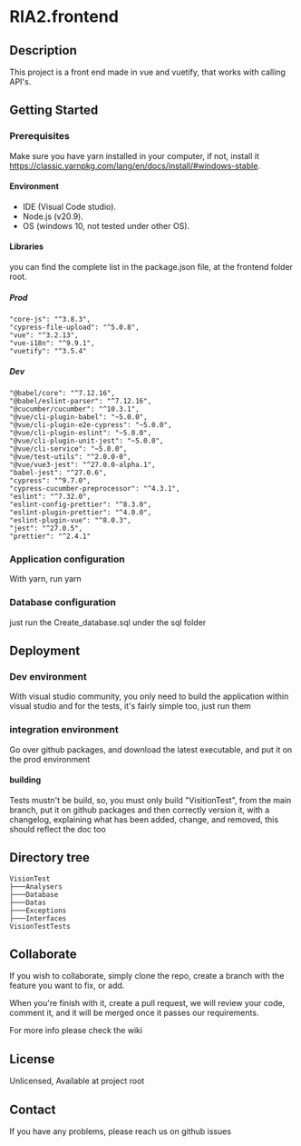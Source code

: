 # RIA2.frontend

## Description

This project is a front end made in vue and vuetify, that works with calling API's.

## Getting Started

### Prerequisites

Make sure you have yarn installed in your computer, if not, install it https://classic.yarnpkg.com/lang/en/docs/install/#windows-stable.

#### Environment

- IDE (Visual Code studio).
- Node.js (v20.9).
- OS (windows 10, not tested under other OS).

#### Libraries

you can find the complete list in the package.json file, at the frontend folder root.

##### Prod
    "core-js": "^3.8.3",
    "cypress-file-upload": "^5.0.8",
    "vue": "^3.2.13",
    "vue-i18n": "^9.9.1",
    "vuetify": "^3.5.4"

##### Dev
    "@babel/core": "^7.12.16",
    "@babel/eslint-parser": "^7.12.16",
    "@cucumber/cucumber": "^10.3.1",
    "@vue/cli-plugin-babel": "~5.0.0",
    "@vue/cli-plugin-e2e-cypress": "~5.0.0",
    "@vue/cli-plugin-eslint": "~5.0.0",
    "@vue/cli-plugin-unit-jest": "~5.0.0",
    "@vue/cli-service": "~5.0.0",
    "@vue/test-utils": "^2.0.0-0",
    "@vue/vue3-jest": "^27.0.0-alpha.1",
    "babel-jest": "^27.0.6",
    "cypress": "^9.7.0",
    "cypress-cucumber-preprocessor": "^4.3.1",
    "eslint": "^7.32.0",
    "eslint-config-prettier": "^8.3.0",
    "eslint-plugin-prettier": "^4.0.0",
    "eslint-plugin-vue": "^8.0.3",
    "jest": "^27.0.5",
    "prettier": "^2.4.1"

### Application configuration

With yarn, run yarn

### Database configuration

just run the Create_database.sql under the sql folder

## Deployment

### Dev environment

With visual studio community, you only need to build the application within visual studio and for the tests, it's fairly simple too, just run them

### integration environment

Go over github packages, and download the latest executable, and put it on the prod environment

#### building

Tests mustn't be build, so, you must only build "VisitionTest", from the main branch, put it on github packages and then correctly version it, with a changelog, explaining what has been added, change, and removed, this should reflect the doc too

## Directory tree
    VisionTest
    ├───Analysers
    ├───Database
    ├───Datas
    ├───Exceptions
    ├───Interfaces
    VisionTestTests

## Collaborate

If you wish to collaborate, simply clone the repo, create a branch with the feature you want to fix, or add.

When you're finish with it, create a pull request, we will review your code, comment it, and it will be merged once it passes our requirements.

For more info please check the wiki

## License

Unlicensed, Available at project root

## Contact

If you have any problems, please reach us on github issues
